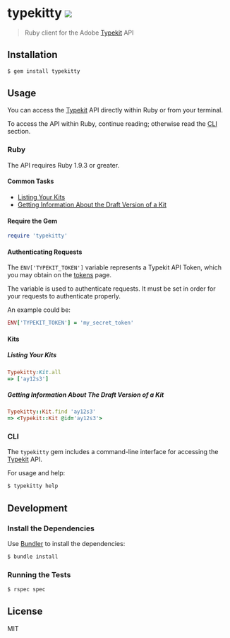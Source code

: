 # typekitty ![](https://travis-ci.org/razic/typekitty.svg?branch=dev)

> Ruby client for the Adobe [Typekit] API

## Installation

```sh
$ gem install typekitty
```

## Usage

You can access the [Typekit] API directly within Ruby or from your terminal.

To access the API within Ruby, continue reading; otherwise read the [CLI]
section.

### Ruby

The API requires Ruby 1.9.3 or greater.

#### Common Tasks

* [Listing Your Kits]
* [Getting Information About the Draft Version of a Kit]

#### Require the Gem

```ruby
require 'typekitty'
```

#### Authenticating Requests

The `ENV['TYPEKIT_TOKEN']` variable represents a Typekit API Token, which you
may obtain on the [tokens] page.

The variable is used to authenticate requests.  It must be set in order for
your requests to authenticate properly.

An example could be:

```ruby
ENV['TYPEKIT_TOKEN'] = 'my_secret_token'
```

#### Kits

##### Listing Your Kits

```ruby
Typekitty:Kit.all
=> ['ay12s3']
```

##### Getting Information About The Draft Version of a Kit

```ruby
Typekitty::Kit.find 'ay12s3'
=> <Typekit::Kit @id='ay12s3'>
```

### CLI

The `typekitty` gem includes a command-line interface for accessing the [Typekit]
API.

For usage and help:

```sh
$ typekitty help
```

## Development

### Install the Dependencies

Use [Bundler] to install the dependencies:

```sh
$ bundle install
```

### Running the Tests

```sh
$ rspec spec
```

## License

MIT

[Typekit]: http://typekit.com
[CLI]: #cli
[Bundler]: http://bundler.io
[tokens]: https://typekit.com/account/tokens
[Listing Your Kits]: #listing-your-kits
[Getting Information About the Draft Version of a Kit]: #getting-information-about-the-draft-version-of-a-kit

